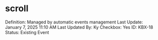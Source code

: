 # scroll

Definition: Managed by automatic events management
Last Update: January 7, 2025 11:10 AM
Last Updated By: Ky 
Checkbox: Yes
ID: KBX-18
Status: Existing Event